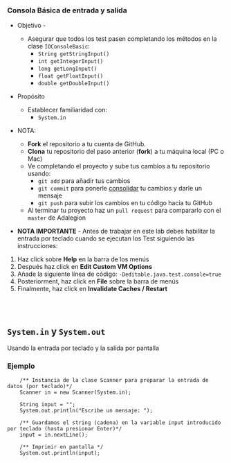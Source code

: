 ### Consola Básica de entrada y salida
* Objetivo - 
  * Asegurar que todos los test pasen completando los métodos en la clase `IOConsoleBasic`:
    * `String getStringInput()`
    * `int getIntegerInput()`
    * `long getLongInput()`
    * `float getFloatInput()`
    * `double getDoubleInput()`

* Propósito 
  * Establecer familiaridad con:
    * `System.in` 

* NOTA: 
  * **Fork** el repositorio a tu cuenta de GitHub.
  * **Clona** tu repositorio del paso anterior (**fork**) a tu máquina local (PC o Mac)
  * Ve completando el proyecto y sube tus cambios a tu repositorio usando:
    * ```git add``` para añadir tus cambios
    * ```git commit``` para ponerle [consolidar](https://spanish.stackexchange.com/questions/17811/hay-alguna-forma-de-traducir-al-espa%C3%B1ol-commit-hablando-de-bases-de-datos) tu cambios y darle un mensaje
    * ```git push``` para subir los cambios en tu código hacia tu GitHub
  * Al terminar tu proyecto haz un ```pull request``` para compararlo con el ```master``` de Adalegion
- **NOTA IMPORTANTE** - Antes de trabajar en este lab debes habilitar la entrada por teclado cuando se ejecutan los Test siguiendo las instrucciones:
1. Haz click sobre **Help** en la barra de los menús
2. Después haz click en **Edit Custom VM Options**
3. Añade la siguiente línea de código: `-Deditable.java.test.console=true`
4. Posteriorment, haz click en **File** sobre la barra de menús
5. Finalmente, haz click en **Invalidate Caches / Restart**

<br><br>
## `System.in` y `System.out`
Usando la entrada por teclado y la salida por pantalla 
  
### Ejemplo
  ```
      /** Instancia de la clase Scanner para preparar la entrada de datos (por teclado)*/
      Scanner in = new Scanner(System.in);

      String input = "";
      System.out.println("Escribe un mensaje: ");

      /** Guardamos el string (cadena) en la variable input introducido por teclado (hasta presionar Enter)*/
      input = in.nextLine();

      /** Imprimir en pantalla */
      System.out.println(input);
  ```
